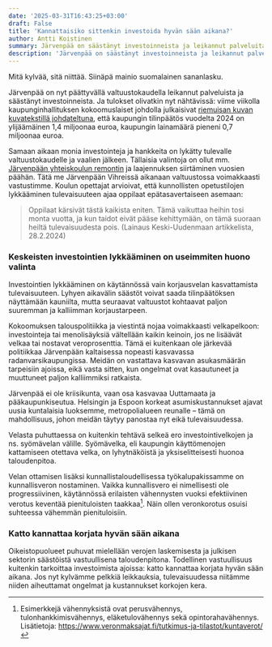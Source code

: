 ```yaml
---
date: '2025-03-31T16:43:25+03:00'
draft: False
title: 'Kannattaisiko sittenkin investoida hyvän sään aikana?'
author: Antti Koistinen
summary: Järvenpää on säästänyt investoinneista ja leikannut palveluita, mikä luo tulevaisuuteen korjausvelkaa. Nyt olisi aika panostaa järkevästi kasvuun ja investointeihin.
description: 'Järvenpää on säästänyt investoinneista ja leikannut palveluita, mikä luo tulevaisuuteen korjausvelkaa. Nyt olisi aika panostaa järkevästi kasvuun ja investointeihin.'
---
```

Mitä kylvää, sitä niittää. Siinäpä mainio suomalainen sananlasku.

Järvenpää on nyt päättyvällä valtuustokaudella leikannut palveluista ja säästänyt investoinneista. Ja tulokset olivatkin nyt nähtävissä: viime viikolla kaupunginhallituksen kokoomuslaiset johdolla julkaisivat [riemuisan kuvan kuvatekstillä johdateltuna](https://www.facebook.com/photo/?fbid=29288625970750667&set=gm.3091377717686619&idorvanity=111025475721873), että kaupungin tilinpäätös vuodelta 2024 on ylijäämäinen 1,4 miljoonaa euroa, kaupungin lainamäärä pieneni 0,7 miljoonaa euroa.

Samaan aikaan monia investointeja ja hankkeita on lykätty tulevalle valtuustokaudelle ja vaalien jälkeen. Tällaisia valintoja on ollut mm. [Järvenpään yhteiskoulun remontin](https://www.keski-uusimaa.fi/paikalliset/6592278) ja laajennuksen siirtäminen vuosien päähän. Tätä me Järvenpään Vihreissä aikanaan valtuustossa voimakkaasti vastustimme. Koulun opettajat arvioivat, että kunnollisten opetustilojen lykkääminen tulevaisuuteen ajaa oppilaat epätasavertaiseen asemaan:

> Oppilaat kärsivät tästä kaikista eniten. Tämä vaikuttaa heihin tosi monta vuotta, ja kun taidot eivät pääse kehittymään, on tämä suoraan heiltä tulevaisuudesta pois. (Lainaus Keski-Uudenmaan artikkelista, 28.2.2024)

### Keskeisten investointien lykkääminen on useimmiten huono valinta

Investointien lykkääminen on käytännössä vain korjausvelan kasvattamista tulevaisuuteen. Lyhyen aikavälin säästöt voivat saada tilinpäätöksen näyttämään kauniilta, mutta seuraavat valtuustot kohtaavat paljon suuremman ja kalliimman korjaustarpeen.

Kokoomuksen talouspolitiikka ja viestintä nojaa voimakkaasti velkapelkoon: investointeja tai menolisäyksiä vältellään kaikin keinoin, jos ne lisäävät velkaa tai nostavat veroprosenttia. Tämä ei kuitenkaan ole järkevää politiikkaa Järvenpään kaltaisessa nopeasti kasvavassa radanvarsikaupungissa. Meidän on vastattava kasvavan asukasmäärän tarpeisiin ajoissa, eikä vasta sitten, kun ongelmat ovat kasautuneet ja muuttuneet paljon kalliimmiksi ratkaista.

Järvenpää ei ole kriisikunta, vaan osa kasvavaa Uuttamaata ja pääkaupunkiseutua. Helsingin ja Espoon korkeat asumiskustannukset ajavat uusia kuntalaisia luoksemme, metropolialueen reunalle – tämä on mahdollisuus, johon meidän täytyy panostaa nyt eikä tulevaisuudessa.

Velasta puhuttaessa on kuitenkin tehtävä selkeä ero investointivelkojen ja ns. syömävelan välille. Syömävelka, eli kaupungin käyttömenojen kattamiseen otettava velka, on lyhytnäköistä ja yksiselitteisesti huonoa taloudenpitoa.

Velan ottamisen lisäksi kunnallistaloudellisessa työkalupakissamme on kunnallisveron nostaminen. 
Vaikka kunnallisvero ei nimellisesti ole progressiivinen, käytännössä erilaisten vähennysten vuoksi efektiivinen verotus keventää pienituloisten taakkaa[^2]. Näin ollen veronkorotus osuisi suhteessa vähemmän pienituloisiin.

### Katto kannattaa korjata hyvän sään aikana

Oikeistopuolueet puhuvat mielellään verojen laskemisesta ja julkisen sektorin säästöistä vastuullisena taloudenpitona. Todellinen vastuullisuus kuitenkin tarkoittaa investoimista ajoissa: katto kannattaa korjata hyvän sään aikana. Jos nyt kylvämme pelkkiä leikkauksia, tulevaisuudessa niitämme niiden aiheuttamat ongelmat ja kustannukset korkojen kera.

[^1]: Kunnallisveroa ei muuten makseta pääomatuloista, vaan pelkästään ansiotuloista. Tässäpä vasta kansallinen epäkohta, joka tulisi ehdottomasti Arkadianmäellä säätää kuntoon!
[^2]: Esimerkkejä vähennyksistä ovat perusvähennys, tulonhankkimisvähennys, eläketulovähennys sekä opintorahavähennys. Lisätietoja: https://www.veronmaksajat.fi/tutkimus-ja-tilastot/kuntaverot/